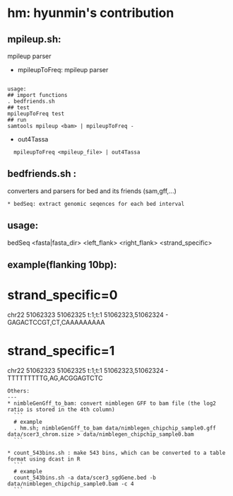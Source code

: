 hm: hyunmin's contribution
==

mpileup.sh:
---
mpileup parser 
 * mpileupToFreq: mpileup parser
  ```
  
  usage: 
  ## import functions
  . bedfriends.sh
  ## test 
  mpileupToFreq test
  ## run 
  samtools mpileup <bam> | mpileupToFreq -
  ```
  
* out4Tassa
```
  mpileupToFreq <mpileup_file> | out4Tassa
```

bedfriends.sh : 
---
converters and parsers for bed and its friends (sam,gff,...) 

 
  
  ```
  * bedSeq: extract genomic seqences for each bed interval
  ```
  ## usage:
  bedSeq <bed> <fasta|fasta_dir> <left_flank> <right_flank> <strand_specific>
  
  ## example(flanking 10bp):
  # strand_specific=0
chr22	51062323	51062325	t:1;t:1	51062323,51062324	-	GAGACTCCGT,CT,CAAAAAAAAA
  # strand_specific=1
chr22	51062323	51062325	t:1;t:1	51062323,51062324	-	TTTTTTTTTG,AG,ACGGAGTCTC


  ```
Others:
---
  * nimbleGenGff_to_bam: convert nimblegen GFF to bam file (the log2 ratio is stored in the 4th column)
	```
	# example 
	. hm.sh; nimbleGenGff_to_bam data/nimblegen_chipchip_sample0.gff data/scer3_chrom.size > data/nimblegen_chipchip_sample0.bam
	```

  * count_543bins.sh : make 543 bins, which can be converted to a table format using dcast in R
	```
	# example
	count_543bins.sh -a data/scer3_sgdGene.bed -b data/nimblegen_chipchip_sample0.bam -c 4
	```



